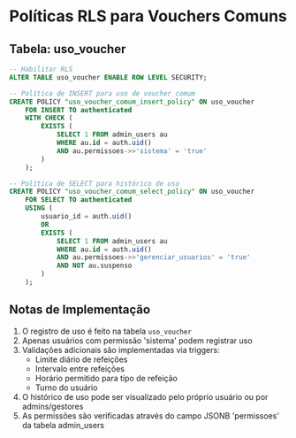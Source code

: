 # Políticas RLS para Vouchers Comuns

## Tabela: uso_voucher
```sql
-- Habilitar RLS
ALTER TABLE uso_voucher ENABLE ROW LEVEL SECURITY;

-- Política de INSERT para uso de voucher comum
CREATE POLICY "uso_voucher_comum_insert_policy" ON uso_voucher
    FOR INSERT TO authenticated
    WITH CHECK (
        EXISTS (
            SELECT 1 FROM admin_users au
            WHERE au.id = auth.uid()
            AND au.permissoes->>'sistema' = 'true'
        )
    );

-- Política de SELECT para histórico de uso
CREATE POLICY "uso_voucher_comum_select_policy" ON uso_voucher
    FOR SELECT TO authenticated
    USING (
        usuario_id = auth.uid()
        OR
        EXISTS (
            SELECT 1 FROM admin_users au
            WHERE au.id = auth.uid()
            AND au.permissoes->>'gerenciar_usuarios' = 'true'
            AND NOT au.suspenso
        )
    );
```

## Notas de Implementação

1. O registro de uso é feito na tabela `uso_voucher`
2. Apenas usuários com permissão 'sistema' podem registrar uso
3. Validações adicionais são implementadas via triggers:
   - Limite diário de refeições
   - Intervalo entre refeições
   - Horário permitido para tipo de refeição
   - Turno do usuário
4. O histórico de uso pode ser visualizado pelo próprio usuário ou por admins/gestores
5. As permissões são verificadas através do campo JSONB 'permissoes' da tabela admin_users